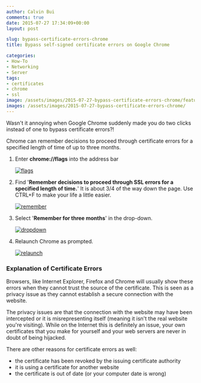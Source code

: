 ```yaml
---
author: Calvin Bui
comments: true
date: 2015-07-27 17:34:09+00:00
layout: post

slug: bypass-certificate-errors-chrome
title: Bypass self-signed certificate errors on Google Chrome

categories:
- How-To
- Networking
- Server
tags:
- certificates
- chrome
- ssl
image: /assets/images/2015-07-27-bypass-certificate-errors-chrome/featured-image.jpg 
images: /assets/images/2015-07-27-bypass-certificate-errors-chrome/
---
```


Wasn't it annoying when Google Chrome suddenly made you do two clicks instead of one to bypass certificate errors?!

<!-- more -->

Chrome can remember decisions to proceed through certificate errors for a specified length of time of up to three months.

1. Enter **chrome://flags** into the address bar

	[![flags]({{page.images}}flags.jpg)]({{page.images}}flags.jpg)

2. Find '**Remember decisions to proceed through SSL errors for a specified length of time.**' It is about 3/4 of the way down the page. Use CTRL+F to make your life a little easier. 

	[![remember]({{page.images}}remember.jpg)]({{page.images}}remember.jpg)

3. Select '**Remember for three months**' in the drop-down. 

	[![dropdown]({{page.images}}dropdown.jpg)]({{page.images}}dropdown.jpg)

4. Relaunch Chrome as prompted. 

	[![relaunch]({{page.images}}relaunch.jpg)]({{page.images}}relaunch.jpg)

### Explanation of Certificate Errors

Browsers, like Internet Explorer, Firefox and Chrome will usually show these errors when they cannot trust the source of the certificate. This is seen as a privacy issue as they cannot establish a secure connection with the website.

The privacy issues are that the connection with the website may have been intercepted or it is misrepresenting itself (meaning it isn't the real website you're visiting). While on the Internet this is definitely an issue, your own certificates that you make for yourself and your web servers are never in doubt of being hijacked.

There are other reasons for certificate errors as well:

* the certificate has been revoked by the issuing certificate authority
* it is using a certificate for another website
* the certificate is out of date (or your computer date is wrong)
